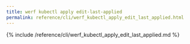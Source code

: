 ```yaml
---
title: werf kubectl apply edit-last-applied
permalink: reference/cli/werf_kubectl_apply_edit_last_applied.html
---
```


{% include /reference/cli/werf_kubectl_apply_edit_last_applied.md %}
